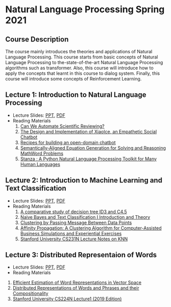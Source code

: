# Natural Language Processing Spring 2021

## Course Description
The course mainly introduces the theories and applications of Natural Language Processing. This course starts from basic concepts of Natural Language Processing to the-state-of-the-art Natural Language Processing algorithms such as transformer. Also, this course will introduce how to apply the concepts that learnt in this course to dialog system. Finally, this course will introduce some concepts of Reinforcement Learning. 


## Lecture 1: Introduction to Natural Language Processing
* Lecture Slides: [PPT](https://drive.google.com/file/d/1e6f12ceaBz5YpIOa8dIBVPyO0fsJQ_O7/view?usp=sharing), [PDF](https://drive.google.com/file/d/18kzde9mnlyRezQ1Xz5wx_zGfB8PsTUze/view?usp=sharing)
* Reading Materials
  1. [Can We Automate Scientific Reviewing?](https://arxiv.org/abs/2102.00176)
  2. [The Design and Implementation of XiaoIce, an Empathetic Social Chatbot](https://dl.acm.org/doi/10.1162/coli_a_00368)
  3. [Recipes for building an open-domain chatbot](https://arxiv.org/abs/2004.13637)
  4. [Semantically-Aligned Equation Generation for Solving and Reasoning MathWord Problems](https://www.aclweb.org/anthology/N19-1272/)
  5. [Stanza : A Python Natural Language Processing Toolkit for Many Human Languages](https://www.aclweb.org/anthology/2020.acl-demos.14/)
## Lecture 2: Introduction to Machine Learning and Text Classification
* Lecture Slides: [PPT](https://drive.google.com/file/d/1W3lZDmiOC1J4Al4zUf-dNbJOQvySzXXe/view?usp=sharing), [PDF](https://drive.google.com/file/d/1o1xTB8dEpYuFKnZHZr47wzw9-m1v4Dpv/view?usp=sharing)
* Reading Materials
  1. [A comparative study of decision tree ID3 and C4.5](https://www.researchgate.net/publication/265162251_A_comparative_study_of_decision_tree_ID3_and_C45)
  2. [Naive Bayes and Text Classification I Introduction and Theory](https://arxiv.org/pdf/1410.5329.pdf)
  3. [Clustering by Passing Message Between Data Points](https://www.icmla-conference.org/icmla07/FreyDueckScience07.pdf)
  4. [Affinity Propagation: A Clustering Algorithm for Computer-Assisted Business Simulations and Experiential Exercises](https://www.semanticscholar.org/paper/Affinity-Propagation%3A-A-Clustering-Algorithm-for-Thavikulwat/2c6487ca952e0297ba2b84dad6196a4d96b1d780)
  5. [Stanford University CS231N Lecture Notes on KNN](https://cs231n.github.io/classification/)
 ## Lecture 3: Distributed Representaion of Words
 * Lecture Slides: [PPT](https://drive.google.com/file/d/136bQeifOLz6j_Uxswy0e5p9bpOScPJJp/view?usp=sharing), [PDF](https://drive.google.com/file/d/1J8LAf5h1fy9YOP81zjFiJlfbHhy6PDtT/view?usp=sharing)
 * Reading Materials
  1. [Efficient Estimation of Word Representations in Vector Space](https://arxiv.org/abs/1301.3781)
  2. [Distributed Representations of Words and Phrases and their Compositionality](https://arxiv.org/abs/1310.4546)
  3. [Stanford University CS224N Lecture1 (2019 Edition)](https://web.stanford.edu/class/archive/cs/cs224n/cs224n.1194/)

